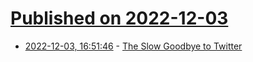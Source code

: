 # [Published on 2022-12-03](index.md)

* [2022-12-03, 16:51:46](https://news.ycombinator.com/item?id=33844854) - [The Slow Goodbye to Twitter](https://www.indiependent.land/p/the-slow-goodbye-to-twitter)
